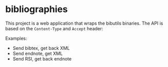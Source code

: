 bibliographies
==============

This project is a web application that wraps the bibutils binaries.  The API is based on the `Content-Type` and `Accept` header:

Examples:

* Send bibtex, get back XML
* Send endnote, get XML
* Send RSI, get back endnote
